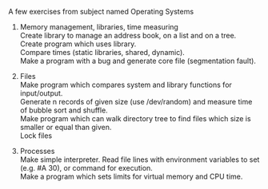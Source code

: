 A few exercises from subject named Operating Systems

1. Memory management, libraries, time measuring    
Create library to manage an address book, on a list and on a tree.  
Create program which uses library.  
Compare times (static libraries, shared, dynamic).  
Make a program with a bug and generate core file (segmentation fault).  

2. Files  
Make program which compares system and library functions for input/output.  
Generate n records of given size (use /dev/random) and measure time of bubble sort and shuffle.  
Make program which can walk directory tree to find files which size is smaller or equal than given.  
Lock files  

3. Processes  
Make simple interpreter. Read file lines with environment variables to set (e.g. #A 30), or command for execution.  
Make a program which sets limits for virtual memory and CPU time.  
